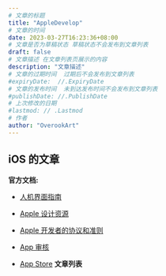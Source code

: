 ```yaml
---
# 文章的标题
title: "AppleDevelop"
# 文章的时间
date: 2023-03-27T16:23:36+08:00
# 文章是否为草稿状态 草稿状态不会发布到文章列表
draft: false
# 文章描述 在文章列表页展示的内容
description: "文章描述"
# 文章的过期时间  过期后不会发布到文章列表
#expiryDate:  //.ExpiryDate
# 文章的发布时间  未到达发布时间不会发布到文章列表
#publishDate: //.PublishDate
# 上次修改的日期
#lastmod: // .Lastmod
# 作者
author: "OverookArt"
---
```


## iOS 的文章  

**官方文档:**

* [人机界面指南](https://developer.apple.com/cn/design/human-interface-guidelines/ '帮助你为任何 Apple 平台设计优秀使用体验的指南和最佳实践。')
* [Apple 设计资源](https://developer.apple.com/cn/design/resources/ '使用 Sketch、Photoshop 和 XD 模板、指南以及其他资源快速精准地设计 App')
* [Apple 开发者的协议和准则](https://developer.apple.com/cn/support/terms/ '要使用 Apple 的开发者工具和服务，或者在 Apple 平台上分发软件，你需要遵守以下协议和准则中的适用条款。在设计和开发软件时，请务必仔细阅读相关条款')

* [App 审核](https://developer.apple.com/cn/distribute/app-review/ '我们会审核提交到 App Store 的所有 App、App 更新、App 套装、App 内购买项目以及 App 内活动，为用户提供安全可靠的体验，并为开发者提供成功的机会。在你进行规划和构建时，请详阅这些准则和资源，以便尽可能顺利地通过审核流程。')
* [App Store](https://developer.apple.com/cn/app-store/ '作为用户探索和下载 App 的好去处，App Store 不仅安全可靠、值得信赖，它更提供了巨大的商机，让开发者能在 175 个地区提供面向 iPhone、iPad、Mac、Apple TV、Apple Vision Pro 及 Apple Watch 的 App 和服务。查看文章、指南及其他资源，从而帮助你设计出精彩绝伦的 App，触及更多用户，并不断发展你的业务。')
**文章列表**
